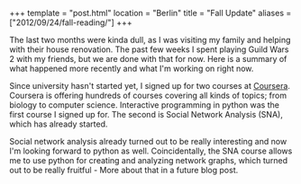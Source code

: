 +++
template = "post.html"
location = "Berlin"
title = "Fall Update"
aliases = ["2012/09/24/fall-reading/"]
+++

The last two months were kinda dull, as I was visiting my family and helping with their house renovation. The past few weeks I spent playing Guild Wars 2 with my friends, but we are done with that for now.
Here is a summary of what happened more recently and what I'm working on right now.

Since university hasn't started yet, I signed up for two courses at [Coursera](https://www.coursera.org/). Coursera is offering hundreds of courses covering all kinds of topics; from biology to computer science. Interactive programming in python was the first course I signed up for. The second is Social Network Analysis (SNA), which has already started. 

Social network analysis already turned out to be really interesting and now I'm looking forward to python as well. Coincidentally, the SNA course allows me to use python for creating and analyzing network graphs, which turned out to be really fruitful - More about that in a future blog post.
